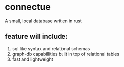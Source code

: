 # connectue
A small, local database written in rust
## feature will include:
1. sql like syntax and relational schemas
2. graph-db capabillities built in top of relational tables
3. fast and lightweight
